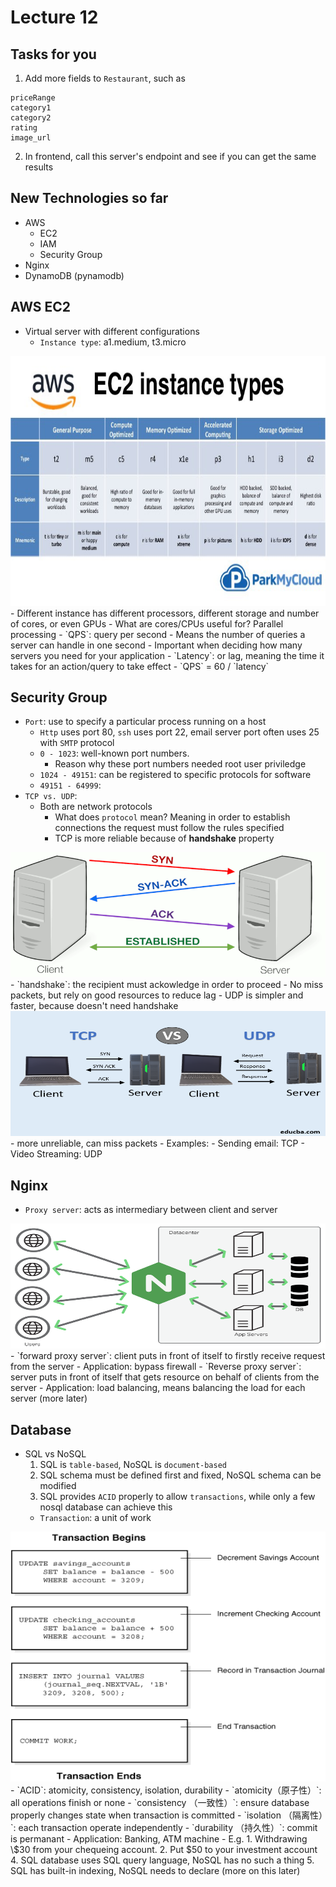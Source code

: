 # Lecture 12

## Tasks for you
1. Add more fields to `Restaurant`, such as 
```
priceRange
category1
category2
rating
image_url
```
2. In frontend, call this server's endpoint and see if you can get the same results

## New Technologies so far
- AWS
  - EC2
  - IAM
  - Security Group
- Nginx
- DynamoDB (pynamodb)

## AWS EC2
- Virtual server with different configurations
  - `Instance type`: a1.medium, t3.micro
<img src="./aws.jpg" height=400 width=600>
  - Different instance has different processors, different storage and number of cores, or even GPUs
  - What are cores/CPUs useful for? Parallel processing
- `QPS`: query per second
  - Means the number of queries a server can handle in one second
  - Important when deciding how many servers you need for your application
- `Latency`: or lag, meaning the time it takes for an action/query to take effect
  - `QPS` = 60 / `latency`


## Security Group
- `Port`: use to specify a particular process running on a host
  - `Http` uses port 80, `ssh` uses port 22, email server port often uses 25 with `SMTP` protocol
  - `0 - 1023`: well-known port numbers.
    - Reason why these port numbers needed root user priviledge
  - `1024 - 49151`: can be registered to specific protocols for software
  - `49151 - 64999`: 
- `TCP vs. UDP`:
  - Both are network protocols
    - What does `protocol` mean? Meaning in order to establish connections the request must follow the rules specified
    - TCP is more reliable because of **handshake** property
<img src="./tcp.png" height=200 width=600>
      - `handshake`: the recipient must ackowledge in order to proceed
      - No miss packets, but rely on good resources to reduce lag
    - UDP is simpler and faster, because doesn't need handshake
<img src="./udp.png" height=200 width=600>
      - more unreliable, can miss packets
  - Examples:
    - Sending email: TCP
    - Video Streaming: UDP

## Nginx
- `Proxy server`: acts as intermediary between client and server
<img src="./nginx.png" height=200 width=600>
  - `forward proxy server`: client puts in front of itself to firstly receive request from the server 
    - Application: bypass firewall
  - `Reverse proxy server`: server puts in front of itself that gets resource on behalf of clients from the server
    - Application: load balancing, means balancing the load for each server (more later)

## Database
- SQL vs NoSQL
  1. SQL is `table-based`, NoSQL is `document-based`
  2. SQL schema must be defined first and fixed, NoSQL schema can be modified
  3. SQL provides `ACID` properly to allow `transactions`, while only a few nosql database can achieve this
    - `Transaction`: a unit of work
<img src="./transaction.gif" height=400 width=600>
    - `ACID`: atomicity, consistency, isolation, durability
      - `atomicity（原子性）`: all operations finish or none
      - `consistency （一致性）`: ensure database properly changes state when transaction is committed
      - `isolation （隔离性）`: each transaction operate independently
      - `durability （持久性）`: commit is permanant 
    - Application: Banking, ATM machine
      - E.g. 1. Withdrawing \$30 from your chequeing account. 2. Put $50 to your investment account
  4. SQL database uses SQL query language, NoSQL has no such a thing
  5. SQL has built-in indexing, NoSQL needs to declare (more on this later)

